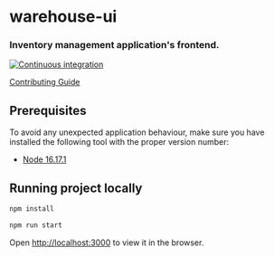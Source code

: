 warehouse-ui
============

### Inventory management application's frontend.

[![Continuous integration](https://github.com/Netsurfclub/warehouse-ui/actions/workflows/build.yml/badge.svg)](https://github.com/Netsurfclub/warehouse-ui/actions/workflows/build.yml)

[Contributing Guide](.github/CONTRIBUTING.md)

Prerequisites
-------------

To avoid any unexpected application behaviour, make sure you have installed the following tool with the proper version number:

- [Node 16.17.1](https://nodejs.org/en/blog/release/v16.17.1)

Running project locally
-----------------------

```bash
npm install

npm run start
```

Open [http://localhost:3000](http://localhost:3000) to view it in the browser.

